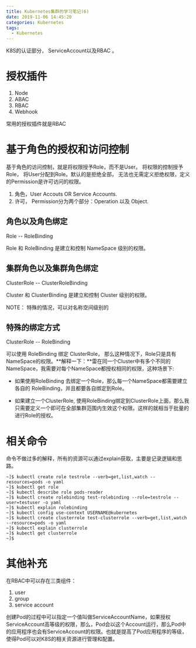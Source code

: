 ```yaml
---
title: Kubernetes集群的学习笔记(6) 
date: 2019-11-06 14:45:20
categories: Kubernetes
tags:
  - Kubernetes
---
```


K8S的认证部分， ServiceAccount以及RBAC 。

# 授权插件

1. Node
2. ABAC
3. RBAC
4. Webhook

常用的授权插件就是RBAC

# 基于角色的授权和访问控制

基于角色的访问控制，就是将权限授予Role，而不是User。 将权限的控制授予Role， 将User分配到Role。默认的是拒绝全部， 无法也无需定义拒绝权限，定义的Permission是许可访问的权限。

1. 角色，User Accouts OR Service Accounts.
2. 许可， Permission分为两个部分：Operation 以及 Object.

## 角色以及角色绑定

Role -- RoleBinding

Role 和 RoleBinding 是建立和控制 NameSpace 级别的权限。

## 集群角色以及集群角色绑定

ClusterRole -- ClusterRoleBinding

Cluster 和 ClusterBinding 是建立和控制 Cluster 级别的权限。

NOTE： 特殊的情况，可以对名称空间级别的

## 特殊的绑定方式

ClusterRole -- RoleBinding

可以使用 RoleBinding 绑定 ClusterRole， 那么这种情况下，Role只是具有NameSpace的权限。**解释一下：**雷在同一个Cluster中有多个不同的NameSpace，我需要对每个NameSpace都授权相同的权限，这种场景下:

- 如果使用RoleBinding 去绑定一个Role，那么每一个NameSpace都需要建立各自的 RoleBinding，并且都要各自绑定到Role。

- 如果建立一个ClusterRole, 使用RoleBinding绑定到ClusterRole上面，那么我只需要定义一个即可在全部集群范围内生效这个权限。这样的就相当于批量的进行Role的授权。

# 相关命令

命令不做过多的解释，所有的资源可以通过explain获取，主要是记录逻辑和思路。

```Shell
~]$ kubectl create role testrole --verb=get,list,watch --resources=pods -o yaml
~]$ kubectl get role
~]$ kubectl describe role pods-reader
~]$ kubectl create rolebinding test-rolebinding --role=testrole --user=testuser -o yaml
~]$ kubectl explain rolebinding
~]$ kubectl config use-context USERNAME@kubernetes
~]$ kubectl create clusterrole test-clusterrole --verb=get,list,watch --resource=pods -o yaml 
~]$ kubectl explain clusterrole
~]$ kubectl get clusterrole
~]$ 
```

# 其他补充

在RBAC中可以存在三类组件：

1. user
2. group
3. service account

创建Pod的过程中可以指定一个值叫做ServiceAccountName，如果授权ServiceAccount高等级的权限，那么，Pod会以这个Account运行，那么Pod中的应用程序也会有ServiceAccount的权限。也就是提高了Pod应用程序的等级，使得Pod可以对K8S的相关资源进行管理和配置。

